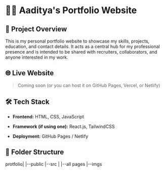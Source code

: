 # 🧑‍💻 Aaditya's Portfolio Website

## 📌 Project Overview
This is my personal portfolio website to showcase my skills, projects, education, and contact details. It acts as a central hub for my professional presence and is intended to be shared with recruiters, collaborators, and anyone interested in my work.

## 🌐 Live Website
> Coming soon (or you can host it on GitHub Pages, Vercel, or Netlify)

## 🛠️ Tech Stack
- **Frontend:** HTML, CSS, JavaScript  

- **Framework (if using one):** React.js, TailwindCSS
- **Deployment:** GitHub Pages / Netlify

## 📁 Folder Structure
protfolio|
         |--public
         |--src |
                |--all pages
                |--imgs
         
